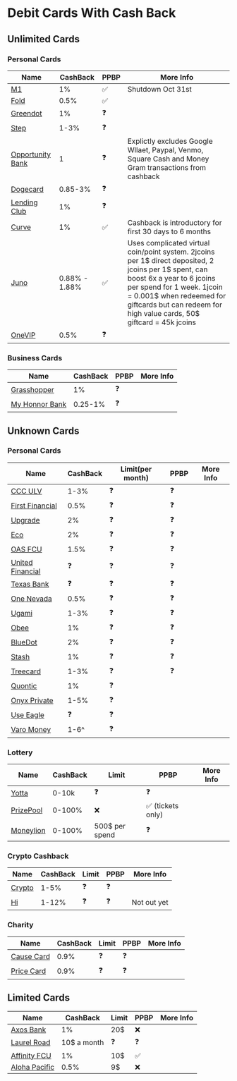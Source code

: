 # Debit Cards With Cash Back

## Unlimited Cards

### Personal Cards
|Name|CashBack|PPBP|More Info|
|---|---|---|---|
|[M1](https://m1.com)|1%|:white_check_mark:|Shutdown Oct 31st
|[Fold](https://foldapp.com)|0.5%|:white_check_mark:|
|[Greendot](https://greendot.com)|1%|:question:|
|[Step](https://step.com)|1-3%|:question:|
|[Opportunity Bank](https://opportunitybank.com)|1|:question:|Explictly excludes Google Wllaet, Paypal, Venmo, Square Cash and Money Gram transactions from cashback|
|[Dogecard](https://dogecard.co)|0.85-3%|:question:|
|[Lending Club](https://lendingclub.com)|1%|:question:|
|[Curve](https://curve.com)|1%|:white_check_mark:|Cashback is introductory for first 30 days to 6 months
|[Juno](https://juno.finance)|0.88% - 1.88%|:white_check_mark:| Uses complicated virtual coin/point system. 2jcoins per 1$ direct deposited, 2 jcoins per 1$ spent, can boost 6x a year to 6 jcoins per spend for 1 week. 1jcoin = 0.001$ when redeemed for giftcards but can redeem for high value cards, 50$ giftcard = 45k jcoins|
|[OneVIP](https://onevip.com)|0.5%|:question:|

### Business Cards
|Name|CashBack|PPBP|More Info|
|---|---|---|---|
|[Grasshopper](https://grasshopper.bank)|1%|:question:|
|[My Honnor Bank](https://myhonorbank.com)|0.25-1%|:question:|

## Unknown Cards

### Personal Cards
|Name|CashBack|Limit(per month)|PPBP|More Info|
|---|---|---|---|---|
|[CCC ULV](https://ccculv.org)|1-3%|:question:|:question:|
|[First Financial](https://firstfinancial.org)|0.5%|:question:|:question:|
|[Upgrade](https://upgrade.com)|2%|:question:|:question:|
|[Eco](https://ecoapp.com)|2%|:question:|:question:|
|[OAS FCU](https://oasfcu.org)|1.5%|:question:|:question:|
|[United Financial](https://unitedfinancialcu.org)|:question:|:question:|:question:|
|[Texas Bank](https://texasbnk.com)|:question:|:question:|:question:|
|[One Nevada](https://onenevada.org)|0.5%|:question:|:question:|
|[Ugami](https://ugami.com/)|1-3%|:question:|:question:|
|[Obee](https://obee.com)|1%|:question:|:question:|
|[BlueDot](https://thebluedot.co)|2%|:question:|:question:|
|[Stash](https://stash.com)|1%|:question:|:question:|
|[Treecard](https://treecard.org)|1-3%|:question:|:question:|
|[Quontic](https://quontic.com)|1%|:question:|
|[Onyx Private](https://onyxprivate.com)|1-5%|:question:|
|[Use Eagle](https://useagle.org)|:question:|:question:|
|[Varo Money](https://varomoney.com)|1-6^|:question:|

### Lottery
|Name|CashBack|Limit|PPBP|More Info|
|---|---|---|---|---|
|[Yotta](https://withyotta.com)|0-10k|:question:|:question:|
|[PrizePool](https://getprizepool.com)|0-100%|:x:|:white_check_mark: (tickets only)|
|[Moneylion](https://moneylion.com)|0-100%|500$ per spend|:question:|

### Crypto Cashback
|Name|CashBack|Limit|PPBP|More Info|
|---|---|---|---|---|
|[Crypto](https://crypto.com)|1-5%|:question:|:question:|
|[Hi](https://hi.com)|1-12%|:question:|:question:|Not out yet

### Charity
|Name|CashBack|Limit|PPBP|More Info|
|---|---|---|---|---|
|[Cause Card](https://getcausecard.com)|0.9%|:question:|:question:|
|[Price Card](https://paywithpride.com)|0.9%|:question:|:question:|

## Limited Cards
|Name|CashBack|Limit|PPBP|More Info|
|---|---|---|---|---|
|[Axos Bank](https://axosbank.com)|1%|20$|:x:|
|[Laurel Road](https://laurelroad.com)|10$ a month|:question:|:question:|
|[Affinity FCU](https://affinityfcu.com)|1%|10$|:white_check_mark:|
|[Aloha Pacific](https://alohapacific.com)|0.5%|9$|:x:|